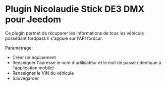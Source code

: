 # Plugin Nicolaudie Stick DE3 DMX pour Jeedom

Ce plugin permet de récuperer les informations de tous les véhicule possédant fordpass
Il s'appuie sur l'API fordcar.

Paramétrage: 
* Créer un équipement
* Renseigner l'adresse le nom d'udilisateur et le mot de passe (identique à l'application mobile)
* Renseigner le VIN du véhicule
* Sauvegarder
